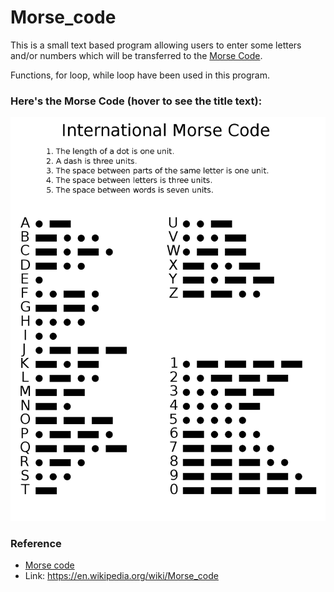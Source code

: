 # Morse_code

This is a small text based program allowing users to enter some letters and/or numbers which will be transferred to the [Morse Code](https://en.wikipedia.org/wiki/Morse_code). 

Functions, for loop, while loop have been used in this program.

### Here's the Morse Code (hover to see the title text):


![alt text](https://github.com/XinwuWang/Morse_code/blob/main/readme_img/International_Morse_Code.svg.png "Morse Code")

### Reference
* [Morse code](https://en.wikipedia.org/wiki/Morse_code)  
* Link: https://en.wikipedia.org/wiki/Morse_code